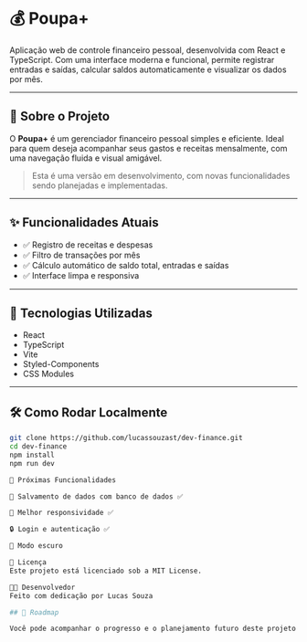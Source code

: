 # 💰 Poupa+

Aplicação web de controle financeiro pessoal, desenvolvida com React e TypeScript. Com uma interface moderna e funcional, permite registrar entradas e saídas, calcular saldos automaticamente e visualizar os dados por mês.

---

## 🚀 Sobre o Projeto

O **Poupa+** é um gerenciador financeiro pessoal simples e eficiente. Ideal para quem deseja acompanhar seus gastos e receitas mensalmente, com uma navegação fluida e visual amigável.

> Esta é uma versão em desenvolvimento, com novas funcionalidades sendo planejadas e implementadas.

---

## ✨ Funcionalidades Atuais

- ✅ Registro de receitas e despesas  
- ✅ Filtro de transações por mês  
- ✅ Cálculo automático de saldo total, entradas e saídas  
- ✅ Interface limpa e responsiva  

---

## 🔧 Tecnologias Utilizadas

- React  
- TypeScript  
- Vite  
- Styled-Components
- CSS Modules  

---

## 🛠 Como Rodar Localmente

```bash
git clone https://github.com/lucassouzast/dev-finance.git
cd dev-finance
npm install
npm run dev

🌱 Próximas Funcionalidades

💾 Salvamento de dados com banco de dados ✅

📱 Melhor responsividade ✅

🔒 Login e autenticação ✅

🌙 Modo escuro

📄 Licença
Este projeto está licenciado sob a MIT License.

👨‍💻 Desenvolvedor
Feito com dedicação por Lucas Souza

## 📌 Roadmap

Você pode acompanhar o progresso e o planejamento futuro deste projeto no arquivo [ROADMAP.md](./ROADMAP.md).

